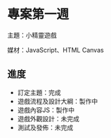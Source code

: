 # 專案第一週

主題：小精靈遊戲

媒材：JavaScript、HTML Canvas

## 進度

- 訂定主題：完成
- 遊戲流程及設計大綱：製作中
- 遊戲內容JS：製作中
- 遊戲外觀設計：未完成
- 測試及發佈：未完成
